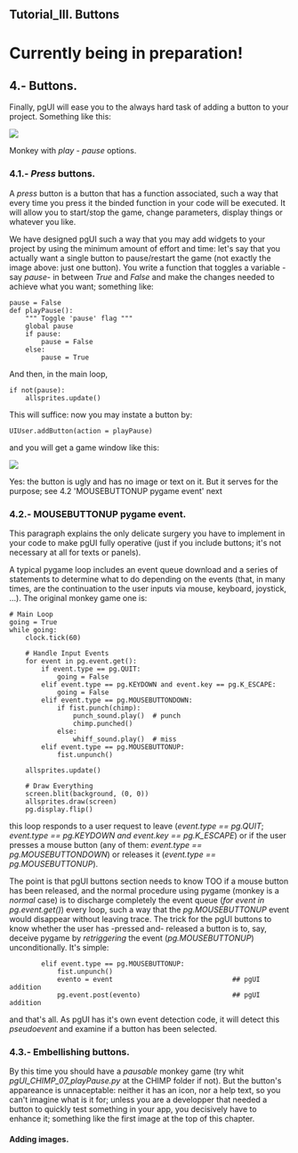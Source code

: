 

## Tutorial_III. Buttons

# Currently being in preparation!

## 4.- Buttons.
Finally, pgUI will ease you to the always hard task of adding a button to your project. Something like this:

![](https://user-images.githubusercontent.com/64075009/117153865-a4c81e00-adbb-11eb-9aa7-ad09920f3bd5.png)

Monkey with *play - pause* options.

### 4.1.- *Press* buttons.
A *press* button is a button that has a function associated, such a way that every time you press it the binded function in your code will be executed. It will allow you to start/stop the game, change parameters, display things or whatever you like.

We have designed pgUI such a way that you may add widgets to your project by using the minimum amount of effort and time: let's say that you actually want a single button to pause/restart the game (not exactly the image above: just one button). You write a function that toggles a variable -say *pause*- in between *True* and *False* and make the changes needed to achieve what you want; something like:

    pause = False
    def playPause():                                           
        """ Toggle 'pause' flag """
        global pause
        if pause:
            pause = False
        else:
            pause = True

And then, in the main loop,

    if not(pause):                                     
        allsprites.update()

This will suffice: now you may instate a button by:

    UIUser.addButton(action = playPause)
    
and you will get a game window like this:

![](https://user-images.githubusercontent.com/64075009/117265288-603c9100-ae54-11eb-90d0-3a12aa722bb1.png)

Yes: the button is ugly and has no image or text on it. But it serves for the purpose; see 4.2 'MOUSEBUTTONUP pygame event' next


### 4.2.- MOUSEBUTTONUP pygame event.

This paragraph explains the only delicate surgery you have to implement in your code to make pgUI fully operative (just if you include buttons; it's not necessary at all for texts or panels).

A typical pygame loop includes an event queue download and a series of statements to determine what to do depending on the events (that, in many times, are the continuation to the user inputs via mouse, keyboard, joystick, ...). The original monkey game one is:

    # Main Loop
    going = True
    while going:
        clock.tick(60)

        # Handle Input Events
        for event in pg.event.get():
            if event.type == pg.QUIT:
                going = False
            elif event.type == pg.KEYDOWN and event.key == pg.K_ESCAPE:
                going = False
            elif event.type == pg.MOUSEBUTTONDOWN:
                if fist.punch(chimp):
                    punch_sound.play()  # punch
                    chimp.punched()
                else:
                    whiff_sound.play()  # miss
            elif event.type == pg.MOUSEBUTTONUP:
                fist.unpunch()

        allsprites.update()

        # Draw Everything
        screen.blit(background, (0, 0))
        allsprites.draw(screen)
        pg.display.flip()

this loop responds to a user request to leave (*event.type == pg.QUIT*; *event.type == pg.KEYDOWN and event.key == pg.K_ESCAPE*) or if the user presses a mouse button (any of them: *event.type == pg.MOUSEBUTTONDOWN*) or releases it (*event.type == pg.MOUSEBUTTONUP*).

The point is that pgUI buttons section needs to know TOO if a mouse button has been released, and the normal procedure using pygame (monkey is a *normal* case) is to discharge completely the event queue (*for event in pg.event.get()*) every loop, such a way that the *pg.MOUSEBUTTONUP* event would disappear without leaving trace. The trick for the pgUI buttons to know whether the user has -pressed and- released a button is to, say, deceive pygame by *retriggering* the event (*pg.MOUSEBUTTONUP*) unconditionally. It's simple:

            elif event.type == pg.MOUSEBUTTONUP:
                fist.unpunch()
                evento = event                              ## pgUI addition
                pg.event.post(evento)                       ## pgUI addition                   

and that's all. As pgUI has it's own event detection code, it will detect this *pseudoevent* and examine if a button has been selected.

### 4.3.- Embellishing buttons.

By this time you should have a *pausable* monkey game (try whit *pgUI_CHIMP_07_playPause.py* at the CHIMP folder if not). But the button's appareance is unnaceptable: neither it has an icon, nor a help text, so you can't imagine what is it for; unless you are a developper that needed a button to quickly test something in your app, you decisively have to enhance it; something like the first image at the top of this chapter.

#### Adding images.
